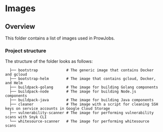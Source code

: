 # Images

## Overview

This folder contains a list of images used in ProwJobs.

### Project structure

<!-- Update the folder structure each time you modify it. -->

The structure of the folder looks as follows:

```
  ├── bootstrap             # The generic image that contains Docker and gcloud            
  ├── bootstrap-helm        # The image that contains gcloud, Docker, and Helm
  ├── buildpack-golang      # The image for building Golang components
  ├── buildpack-node        # The image for building Node.js components
  ├── buildpack-java        # The image for building Java components
  ├── cleaner               # The image with a script for cleaning SSH keys on service accounts in Google Cloud Storage
  ├── vulnerability-scanner # The image for performing vulnerability scans with Snyk CLI
  └── whitesource-scanner   # The image for performing whitesource scans
```
